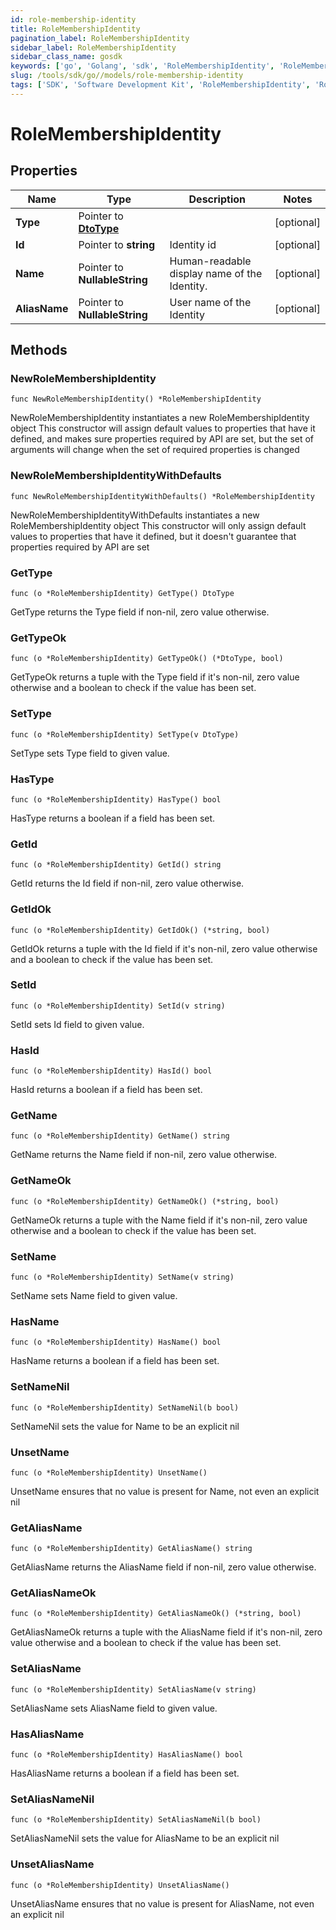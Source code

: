 ```yaml
---
id: role-membership-identity
title: RoleMembershipIdentity
pagination_label: RoleMembershipIdentity
sidebar_label: RoleMembershipIdentity
sidebar_class_name: gosdk
keywords: ['go', 'Golang', 'sdk', 'RoleMembershipIdentity', 'RoleMembershipIdentity'] 
slug: /tools/sdk/go//models/role-membership-identity
tags: ['SDK', 'Software Development Kit', 'RoleMembershipIdentity', 'RoleMembershipIdentity']
---
```


# RoleMembershipIdentity

## Properties

Name | Type | Description | Notes
------------ | ------------- | ------------- | -------------
**Type** | Pointer to [**DtoType**](dto-type) |  | [optional] 
**Id** | Pointer to **string** | Identity id | [optional] 
**Name** | Pointer to **NullableString** | Human-readable display name of the Identity. | [optional] 
**AliasName** | Pointer to **NullableString** | User name of the Identity | [optional] 

## Methods

### NewRoleMembershipIdentity

`func NewRoleMembershipIdentity() *RoleMembershipIdentity`

NewRoleMembershipIdentity instantiates a new RoleMembershipIdentity object
This constructor will assign default values to properties that have it defined,
and makes sure properties required by API are set, but the set of arguments
will change when the set of required properties is changed

### NewRoleMembershipIdentityWithDefaults

`func NewRoleMembershipIdentityWithDefaults() *RoleMembershipIdentity`

NewRoleMembershipIdentityWithDefaults instantiates a new RoleMembershipIdentity object
This constructor will only assign default values to properties that have it defined,
but it doesn't guarantee that properties required by API are set

### GetType

`func (o *RoleMembershipIdentity) GetType() DtoType`

GetType returns the Type field if non-nil, zero value otherwise.

### GetTypeOk

`func (o *RoleMembershipIdentity) GetTypeOk() (*DtoType, bool)`

GetTypeOk returns a tuple with the Type field if it's non-nil, zero value otherwise
and a boolean to check if the value has been set.

### SetType

`func (o *RoleMembershipIdentity) SetType(v DtoType)`

SetType sets Type field to given value.

### HasType

`func (o *RoleMembershipIdentity) HasType() bool`

HasType returns a boolean if a field has been set.

### GetId

`func (o *RoleMembershipIdentity) GetId() string`

GetId returns the Id field if non-nil, zero value otherwise.

### GetIdOk

`func (o *RoleMembershipIdentity) GetIdOk() (*string, bool)`

GetIdOk returns a tuple with the Id field if it's non-nil, zero value otherwise
and a boolean to check if the value has been set.

### SetId

`func (o *RoleMembershipIdentity) SetId(v string)`

SetId sets Id field to given value.

### HasId

`func (o *RoleMembershipIdentity) HasId() bool`

HasId returns a boolean if a field has been set.

### GetName

`func (o *RoleMembershipIdentity) GetName() string`

GetName returns the Name field if non-nil, zero value otherwise.

### GetNameOk

`func (o *RoleMembershipIdentity) GetNameOk() (*string, bool)`

GetNameOk returns a tuple with the Name field if it's non-nil, zero value otherwise
and a boolean to check if the value has been set.

### SetName

`func (o *RoleMembershipIdentity) SetName(v string)`

SetName sets Name field to given value.

### HasName

`func (o *RoleMembershipIdentity) HasName() bool`

HasName returns a boolean if a field has been set.

### SetNameNil

`func (o *RoleMembershipIdentity) SetNameNil(b bool)`

 SetNameNil sets the value for Name to be an explicit nil

### UnsetName
`func (o *RoleMembershipIdentity) UnsetName()`

UnsetName ensures that no value is present for Name, not even an explicit nil
### GetAliasName

`func (o *RoleMembershipIdentity) GetAliasName() string`

GetAliasName returns the AliasName field if non-nil, zero value otherwise.

### GetAliasNameOk

`func (o *RoleMembershipIdentity) GetAliasNameOk() (*string, bool)`

GetAliasNameOk returns a tuple with the AliasName field if it's non-nil, zero value otherwise
and a boolean to check if the value has been set.

### SetAliasName

`func (o *RoleMembershipIdentity) SetAliasName(v string)`

SetAliasName sets AliasName field to given value.

### HasAliasName

`func (o *RoleMembershipIdentity) HasAliasName() bool`

HasAliasName returns a boolean if a field has been set.

### SetAliasNameNil

`func (o *RoleMembershipIdentity) SetAliasNameNil(b bool)`

 SetAliasNameNil sets the value for AliasName to be an explicit nil

### UnsetAliasName
`func (o *RoleMembershipIdentity) UnsetAliasName()`

UnsetAliasName ensures that no value is present for AliasName, not even an explicit nil


